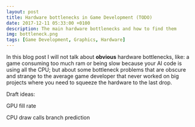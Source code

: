 ```yaml
---
layout: post
title: Hardware bottlenecks in Game Development (TODO)
date: 2017-12-11 05:33:00 +0100
description: The main hardware bottlenecks and how to find them
img: bottleneck.png
tags: [Game Development, Graphics, Hardware]
---
```


In this blog post I will not talk about **obvious** hardware bottlenecks, like: a game consuming too much ram or being slow because your AI code is using all the CPU; but about some bottleneck problems that are obscure and strange to the average game developer that never worked on big projects where you need to squeeze the hardware to the last drop.

Draft ideas:

GPU
fill rate

CPU
draw calls
branch prediction
